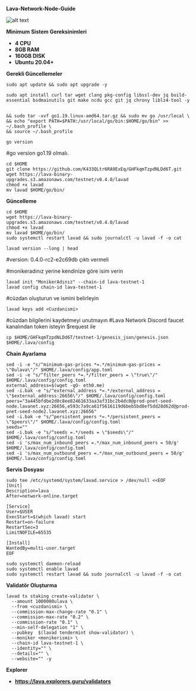 **Lava-Network-Node-Guide**


![alt text](https://i.hizliresim.com/e5qbrvl.png)


**Minimum Sistem Gereksinimleri**

- **4 CPU**
- **8GB RAM**
- **160GB DISK**
- **Ubuntu 20.04+**


**Gerekli Güncellemeler**

```
sudo apt update && sudo apt upgrade -y
```

```
sudo apt install curl tar wget clang pkg-config libssl-dev jq build-essential bsdmainutils git make ncdu gcc git jq chrony liblz4-tool -y
```

```

&& sudo tar -xvf go1.19.linux-amd64.tar.gz && sudo mv go /usr/local \
&& echo "export PATH=$PATH:/usr/local/go/bin:$HOME/go/bin" >> ~/.bash_profile \
&& source ~/.bash_profile
```

```
go version
```

#go version go1.19 olmalı.

```
cd $HOME
git clone https://github.com/K433QLtr6RA9ExEq/GHFkqmTzpdNLDd6T.git
wget https://lava-binary-upgrades.s3.amazonaws.com/testnet/v0.4.0/lavad
chmod +x lavad
mv lavad $HOME/go/bin/
```


**Güncelleme**

```
cd $HOME
wget https://lava-binary-upgrades.s3.amazonaws.com/testnet/v0.4.0/lavad
chmod +x lavad
mv lavad $HOME/go/bin/
sudo systemctl restart lavad && sudo journalctl -u lavad -f -o cat
```

```
lavad version --long | head
```

#version: 0.4.0-rc2-e2c69db çıktı vermeli


#monikeradınız yerine kendinize göre isim verin

```
lavad init "MonikerAdınız" --chain-id lava-testnet-1
lavad config chain-id lava-testnet-1
```

#cüzdan oluşturun ve ismini belirleyin

```
lavad keys add <Cuzdanismi>
```

#cüzdan bilgilerini kaydetmeyi unutmayın
#Lava Network Discord faucet kanalından token isteyin $request ile


``` 
cp $HOME/GHFkqmTzpdNLDd6T/testnet-1/genesis_json/genesis.json $HOME/.lava/config
```


**Chain Ayarlama**

```
sed -i -e "s/^minimum-gas-prices *=.*/minimum-gas-prices = \"0ulava\"/" $HOME/.lava/config/app.toml
sed -i -e "s/^filter_peers *=.*/filter_peers = \"true\"/" $HOME/.lava/config/config.toml
external_address=$(wget -qO- eth0.me) 
sed -i.bak -e "s/^external_address *=.*/external_address = \"$external_address:26656\"/" $HOME/.lava/config/config.toml
peers="3a445bfdbe2d0c8ee82461633aa3af31bc2b4dc0@prod-pnet-seed-node.lavanet.xyz:26656,e593c7a9ca61f5616119d6beb5bd8ef5dd28d62d@prod-pnet-seed-node2.lavanet.xyz:26656"
sed -i.bak -e "s/^persistent_peers *=.*/persistent_peers = \"$peers\"/" $HOME/.lava/config/config.toml
seeds=""
sed -i.bak -e "s/^seeds =.*/seeds = \"$seeds\"/" $HOME/.lava/config/config.toml
sed -i 's/max_num_inbound_peers =.*/max_num_inbound_peers = 50/g' $HOME/.lava/config/config.toml
sed -i 's/max_num_outbound_peers =.*/max_num_outbound_peers = 50/g' $HOME/.lava/config/config.toml
```


**Servis Dosyası**

```
sudo tee /etc/systemd/system/lavad.service > /dev/null <<EOF
[Unit]
Description=lava
After=network-online.target

[Service]
User=$USER
ExecStart=$(which lavad) start
Restart=on-failure
RestartSec=3
LimitNOFILE=65535

[Install]
WantedBy=multi-user.target
EOF
```

```
sudo systemctl daemon-reload
sudo systemctl enable lavad
sudo systemctl restart lavad && sudo journalctl -u lavad -f -o cat
```


**Validatör Oluşturma**

```
lavad tx staking create-validator \
  --amount 1000000ulava \
  --from <cuzdanismi> \
  --commission-max-change-rate "0.1" \
  --commission-max-rate "0.2" \
  --commission-rate "0.1" \
  --min-self-delegation "1" \
  --pubkey  $(lavad tendermint show-validator) \
  --moniker <monikerismi> \
  --chain-id lava-testnet-1 \
  --identity="" \
  --details="" \
  --website="" -y
```

**Explorer**

- **https://lava.explorers.guru/validators**







